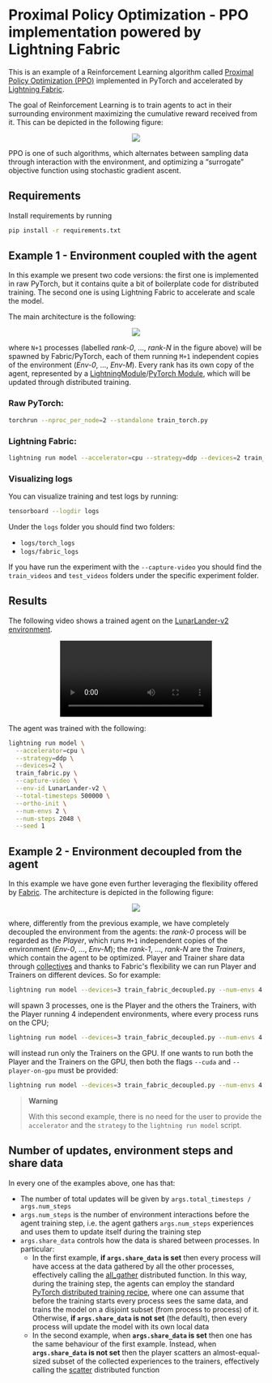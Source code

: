 # Proximal Policy Optimization - PPO implementation powered by Lightning Fabric

This is an example of a Reinforcement Learning algorithm called [Proximal Policy Optimization (PPO)](https://arxiv.org/abs/1707.06347) implemented in PyTorch and accelerated by [Lightning Fabric](https://lightning.ai/docs/fabric).

The goal of Reinforcement Learning is to train agents to act in their surrounding environment maximizing the cumulative reward received from it. This can be depicted in the following figure:

<p align="center">
  <img src="https://pl-public-data.s3.amazonaws.com/assets_lightning/examples/fabric/reinforcement-learning/reinforcement.png">
</p>

PPO is one of such algorithms, which alternates between sampling data through interaction with the environment, and optimizing a
“surrogate” objective function using stochastic gradient ascent.

## Requirements

Install requirements by running

```bash
pip install -r requirements.txt
```

## Example 1 - Environment coupled with the agent

In this example we present two code versions: the first one is implemented in raw PyTorch, but it contains quite a bit of boilerplate code for distributed training. The second one is using Lightning Fabric to accelerate and scale the model.

The main architecture is the following:

<p align="center">
  <img src="https://pl-public-data.s3.amazonaws.com/assets_lightning/examples/fabric/reinforcement-learning/fabric_coupled.png">
</p>

where `N+1` processes (labelled *rank-0*, ..., *rank-N* in the figure above) will be spawned by Fabric/PyTorch, each of them running `M+1` independent copies of the environment (*Env-0*, ..., *Env-M*). Every rank has its own copy of the agent, represented by a [LightningModule](https://lightning.ai/docs/pytorch/stable/common/lightning_module.html)/[PyTorch Module](https://pytorch.org/docs/stable/generated/torch.nn.Module.html), which will be updated through distributed training.

### Raw PyTorch:

```bash
torchrun --nproc_per_node=2 --standalone train_torch.py
```

### Lightning Fabric:

```bash
lightning run model --accelerator=cpu --strategy=ddp --devices=2 train_fabric.py
```

### Visualizing logs

You can visualize training and test logs by running:

```bash
tensorboard --logdir logs
```

Under the `logs` folder you should find two folders:

- `logs/torch_logs`
- `logs/fabric_logs`

If you have run the experiment with the `--capture-video` you should find the `train_videos` and `test_videos` folders under the specific experiment folder.

## Results

The following video shows a trained agent on the [LunarLander-v2 environment](https://gymnasium.farama.org/environments/box2d/lunar_lander/).

<p align="center">
  <video controls>
    <source src="https://pl-public-data.s3.amazonaws.com/assets_lightning/examples/fabric/reinforcement-learning/test.mp4" type="video/mp4">
  </video>
</p>

The agent was trained with the following:

```bash
lightning run model \
  --accelerator=cpu \
  --strategy=ddp \
  --devices=2 \
  train_fabric.py \
  --capture-video \
  --env-id LunarLander-v2 \
  --total-timesteps 500000 \
  --ortho-init \
  --num-envs 2 \
  --num-steps 2048 \
  --seed 1
```

## Example 2 - Environment decoupled from the agent

In this example we have gone even further leveraging the flexibility offered by [Fabric](https://lightning.ai/docs/fabric).
The architecture is depicted in the following figure:

<p align="center">
  <img src="https://pl-public-data.s3.amazonaws.com/assets_lightning/examples/fabric/reinforcement-learning/ppo_fabric_decoupled.png">
</p>

where, differently from the previous example, we have completely decoupled the environment from the agents: the *rank-0* process will be regarded as the *Player*, which runs `M+1` independent copies of the environment (*Env-0*, ..., *Env-M*); the *rank-1*, ..., *rank-N* are the *Trainers*, which contain the agent to be optimized. Player and Trainer share data through [collectives](https://lightning.ai/docs/fabric/stable/api/generated/lightning.fabric.plugins.collectives.TorchCollective.html#lightning.fabric.plugins.collectives.TorchCollective) and thanks to Fabric's flexibility we can run Player and Trainers on different devices.
So for example:

```bash
lightning run model --devices=3 train_fabric_decoupled.py --num-envs 4
```

will spawn 3 processes, one is the Player and the others the Trainers, with the Player running 4 independent environments, where every process runs on the CPU;

```bash
lightning run model --devices=3 train_fabric_decoupled.py --num-envs 4 --cuda
```

will instead run only the Trainers on the GPU.
If one wants to run both the Player and the Trainers on the GPU, then both the flags `--cuda` and `--player-on-gpu` must be provided:

```bash
lightning run model --devices=3 train_fabric_decoupled.py --num-envs 4 --cuda --player-on-gpu
```

> **Warning**
>
> With this second example, there is no need for the user to provide the `accelerator` and the `strategy` to the `lightning run model` script.

## Number of updates, environment steps and share data

In every one of the examples above, one has that:

- The number of total updates will be given by `args.total_timesteps / args.num_steps`
- `args.num_steps` is the number of environment interactions before the agent training step, i.e. the agent gathers `args.num_steps` experiences and uses them to update itself during the training step
- `args.share_data` controls how the data is shared between processes. In particular:
  - In the first example, **if `args.share_data` is set** then every process will have access at the data gathered by all the other processes, effectively calling the [all_gather](https://pytorch.org/docs/stable/distributed.html#torch.distributed.all_gather) distributed function. In this way, during the training step, the agents can employ the standard [PyTorch distributed training recipe](https://pytorch.org/docs/stable/generated/torch.nn.parallel.DistributedDataParallel.html#torch.nn.parallel.DistributedDataParallel), where one can assume that before the training starts every process sees the same data, and trains the model on a disjoint subset (from process to process) of it. Otherwise, **if `args.share_data` is not set** (the default), then every process will update the model with its own local data
  - In the second example, when **`args.share_data` is set** then one has the same behaviour of the first example. Instead, when **`args.share_data` is not set** then the player scatters an almost-equal-sized subset of the collected experiences to the trainers, effectively calling the [scatter](https://pytorch.org/docs/stable/distributed.html#torch.distributed.scatter) distributed function
